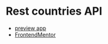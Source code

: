 # Rest countries API

-   [preview app](https://todo.hamletideas.com/)
-   [FrontendMentor](https://www.frontendmentor.io/challenges/rest-countries-api-with-color-theme-switcher-5cacc469fec04111f7b848ca/)
